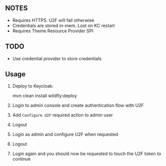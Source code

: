 NOTES
-----

* Requires HTTPS. U2F will fail otherwise
* Credentials are stored in-mem. Lost on KC restart
* Requires Theme Resource Provider SPI


TODO
----

* Use credential provider to store credentials

Usage
-----

1. Deploy to Keycloak:

    mvn clean install wildfly:deploy

2. Login to admin console and create authentication flow with U2F

3. Add `Configure U2F` required action to admin user

4. Logout

5. Login as admin and configure U2F when requested

6. Logout

7. Login again and you should now be requested to touch the U2F token to continue